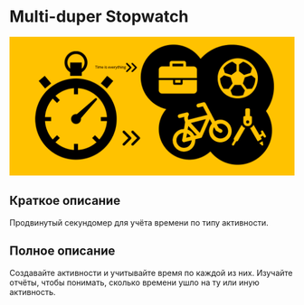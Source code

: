 # Multi-duper Stopwatch

![Multi-duper Stopwatch](banners/banner1024x500.png)

## Краткое описание

Продвинутый секундомер для учёта времени по типу активности.

## Полное описание

Создавайте активности и учитывайте время по каждой из них.
Изучайте отчёты, чтобы понимать, сколько времени ушло на ту или иную активность.
